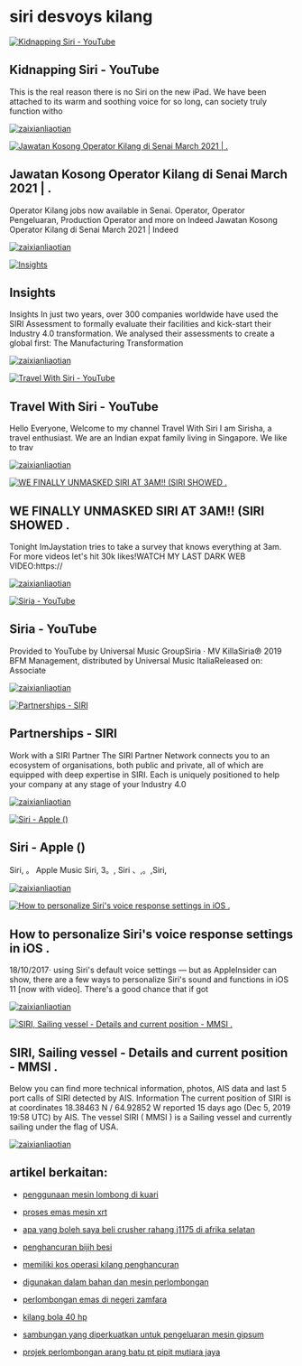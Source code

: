 # siri desvoys kilang
<a href="https://mnn.zoosnet.net/LR/Chatpre.aspx?id=MNN94995150&p=https://topgrinding.com/" target="_blank">![Kidnapping Siri - YouTube](https://github.com/technlg/images/blob/main/5.jpg)</a>
## Kidnapping Siri - YouTube
This is the real reason there is no Siri on the new iPad. We have been attached to its warm and soothing voice for so long, can society truly function witho
<a href="https://mnn.zoosnet.net/LR/Chatpre.aspx?id=MNN94995150&p=https://topgrinding.com/" target="_blank"><img src="https://github.com/technlg/images/raw/main/chat11.jpg" alt="zaixianliaotian"/></a><a href="//whatsapp.shibangsoft.com/WhatsApp.php" ><img src="https://github.com/technlg/images/raw/main/chat11.png" alt=""></a>
<a href="https://mnn.zoosnet.net/LR/Chatpre.aspx?id=MNN94995150&p=https://topgrinding.com/" target="_blank">![Jawatan Kosong Operator Kilang di Senai March 2021 | .](https://github.com/technlg/images/blob/main/43.jpg)</a>
## Jawatan Kosong Operator Kilang di Senai March 2021 | .
Operator Kilang jobs now available in Senai. Operator, Operator Pengeluaran, Production Operator and more on Indeed Jawatan Kosong Operator Kilang di Senai March 2021 | Indeed
<a href="https://mnn.zoosnet.net/LR/Chatpre.aspx?id=MNN94995150&p=https://topgrinding.com/" target="_blank"><img src="https://github.com/technlg/images/raw/main/chat11.jpg" alt="zaixianliaotian"/></a><a href="//whatsapp.shibangsoft.com/WhatsApp.php" ><img src="https://github.com/technlg/images/raw/main/chat11.png" alt=""></a>
<a href="https://mnn.zoosnet.net/LR/Chatpre.aspx?id=MNN94995150&p=https://topgrinding.com/" target="_blank">![Insights](https://github.com/technlg/images/blob/main/12.jpg)</a>
## Insights
Insights In just two years, over 300 companies worldwide have used the SIRI Assessment to formally evaluate their facilities and kick-start their Industry 4.0 transformation. We analysed their assessments to create a global first: The Manufacturing Transformation
<a href="https://mnn.zoosnet.net/LR/Chatpre.aspx?id=MNN94995150&p=https://topgrinding.com/" target="_blank"><img src="https://github.com/technlg/images/raw/main/chat11.jpg" alt="zaixianliaotian"/></a><a href="//whatsapp.shibangsoft.com/WhatsApp.php" ><img src="https://github.com/technlg/images/raw/main/chat11.png" alt=""></a>
<a href="https://mnn.zoosnet.net/LR/Chatpre.aspx?id=MNN94995150&p=https://topgrinding.com/" target="_blank">![Travel With Siri - YouTube](https://github.com/technlg/images/blob/main/43.jpg)</a>
## Travel With Siri - YouTube
Hello Everyone, Welcome to my channel Travel With Siri I am Sirisha, a travel enthusiast. We are an Indian expat family living in Singapore. We like to trav
<a href="https://mnn.zoosnet.net/LR/Chatpre.aspx?id=MNN94995150&p=https://topgrinding.com/" target="_blank"><img src="https://github.com/technlg/images/raw/main/chat11.jpg" alt="zaixianliaotian"/></a><a href="//whatsapp.shibangsoft.com/WhatsApp.php" ><img src="https://github.com/technlg/images/raw/main/chat11.png" alt=""></a>
<a href="https://mnn.zoosnet.net/LR/Chatpre.aspx?id=MNN94995150&p=https://topgrinding.com/" target="_blank">![WE FINALLY UNMASKED SIRI AT 3AM!! (SIRI SHOWED .](https://github.com/technlg/images/blob/main/46.jpg)</a>
## WE FINALLY UNMASKED SIRI AT 3AM!! (SIRI SHOWED .
Tonight ImJaystation tries to take a survey that knows everything at 3am. For more videos let's hit 30k likes!WATCH MY LAST DARK WEB VIDEO:https://
<a href="https://mnn.zoosnet.net/LR/Chatpre.aspx?id=MNN94995150&p=https://topgrinding.com/" target="_blank"><img src="https://github.com/technlg/images/raw/main/chat11.jpg" alt="zaixianliaotian"/></a><a href="//whatsapp.shibangsoft.com/WhatsApp.php" ><img src="https://github.com/technlg/images/raw/main/chat11.png" alt=""></a>
<a href="https://mnn.zoosnet.net/LR/Chatpre.aspx?id=MNN94995150&p=https://topgrinding.com/" target="_blank">![Siria - YouTube](https://github.com/technlg/images/blob/main/17.jpg)</a>
## Siria - YouTube
Provided to YouTube by Universal Music GroupSiria · MV KillaSiria℗ 2019 BFM Management, distributed by Universal Music ItaliaReleased on: Associate
<a href="https://mnn.zoosnet.net/LR/Chatpre.aspx?id=MNN94995150&p=https://topgrinding.com/" target="_blank"><img src="https://github.com/technlg/images/raw/main/chat11.jpg" alt="zaixianliaotian"/></a><a href="//whatsapp.shibangsoft.com/WhatsApp.php" ><img src="https://github.com/technlg/images/raw/main/chat11.png" alt=""></a>
<a href="https://mnn.zoosnet.net/LR/Chatpre.aspx?id=MNN94995150&p=https://topgrinding.com/" target="_blank">![Partnerships - SIRI](https://github.com/technlg/images/blob/main/49.jpg)</a>
## Partnerships - SIRI
Work with a SIRI Partner The SIRI Partner Network connects you to an ecosystem of organisations, both public and private, all of which are equipped with deep expertise in SIRI. Each is uniquely positioned to help your company at any stage of your Industry 4.0
<a href="https://mnn.zoosnet.net/LR/Chatpre.aspx?id=MNN94995150&p=https://topgrinding.com/" target="_blank"><img src="https://github.com/technlg/images/raw/main/chat11.jpg" alt="zaixianliaotian"/></a><a href="//whatsapp.shibangsoft.com/WhatsApp.php" ><img src="https://github.com/technlg/images/raw/main/chat11.png" alt=""></a>
<a href="https://mnn.zoosnet.net/LR/Chatpre.aspx?id=MNN94995150&p=https://topgrinding.com/" target="_blank">![Siri - Apple ()](https://github.com/technlg/images/blob/main/49.jpg)</a>
## Siri - Apple ()
 Siri, 。 Apple Music Siri, 3。, Siri 、,。,Siri, 
<a href="https://mnn.zoosnet.net/LR/Chatpre.aspx?id=MNN94995150&p=https://topgrinding.com/" target="_blank"><img src="https://github.com/technlg/images/raw/main/chat11.jpg" alt="zaixianliaotian"/></a><a href="//whatsapp.shibangsoft.com/WhatsApp.php" ><img src="https://github.com/technlg/images/raw/main/chat11.png" alt=""></a>
<a href="https://mnn.zoosnet.net/LR/Chatpre.aspx?id=MNN94995150&p=https://topgrinding.com/" target="_blank">![How to personalize Siri's voice response settings in iOS .](https://github.com/technlg/images/blob/main/60.jpg)</a>
## How to personalize Siri's voice response settings in iOS .
18/10/2017· using Siri's default voice settings — but as AppleInsider can show, there are a few ways to personalize Siri's sound and functions in iOS 11 [now with video]. There's a good chance that if got 
<a href="https://mnn.zoosnet.net/LR/Chatpre.aspx?id=MNN94995150&p=https://topgrinding.com/" target="_blank"><img src="https://github.com/technlg/images/raw/main/chat11.jpg" alt="zaixianliaotian"/></a><a href="//whatsapp.shibangsoft.com/WhatsApp.php" ><img src="https://github.com/technlg/images/raw/main/chat11.png" alt=""></a>
<a href="https://mnn.zoosnet.net/LR/Chatpre.aspx?id=MNN94995150&p=https://topgrinding.com/" target="_blank">![SIRI, Sailing vessel - Details and current position - MMSI .](https://github.com/technlg/images/blob/main/50.jpg)</a>
## SIRI, Sailing vessel - Details and current position - MMSI .
Below you can find more technical information, photos, AIS data and last 5 port calls of SIRI detected by AIS. Information The current position of SIRI is at coordinates 18.38463 N / 64.92852 W reported 15 days ago (Dec 5, 2019 19:58 UTC) by AIS. The vessel SIRI ( MMSI ) is a Sailing vessel and currently sailing under the flag of USA.
<a href="https://mnn.zoosnet.net/LR/Chatpre.aspx?id=MNN94995150&p=https://topgrinding.com/" target="_blank"><img src="https://github.com/technlg/images/raw/main/chat11.jpg" alt="zaixianliaotian"/></a><a href="//whatsapp.shibangsoft.com/WhatsApp.php" ><img src="https://github.com/technlg/images/raw/main/chat11.png" alt=""></a>
## artikel berkaitan:
* [penggunaan mesin lombong di kuari](penggunaan%20mesin%20lombong%20di%20kuari.md)
* [proses emas mesin xrt](proses%20emas%20mesin%20xrt.md)
* [apa yang boleh saya beli crusher rahang j1175 di afrika selatan](apa%20yang%20boleh%20saya%20beli%20crusher%20rahang%20j1175%20di%20afrika%20selatan.md)
* [penghancuran bijih besi](penghancuran%20bijih%20besi.md)
* [memiliki kos operasi kilang penghancuran](memiliki%20kos%20operasi%20kilang%20penghancuran.md)
* [digunakan dalam bahan dan mesin perlombongan](digunakan%20dalam%20bahan%20dan%20mesin%20perlombongan.md)
* [perlombongan emas di negeri zamfara](perlombongan%20emas%20di%20negeri%20zamfara.md)
* [kilang bola 40 hp](kilang%20bola%2040%20hp.md)
* [sambungan yang diperkuatkan untuk pengeluaran mesin gipsum](sambungan%20yang%20diperkuatkan%20untuk%20pengeluaran%20mesin%20gipsum.md)
* [projek perlombongan arang batu pt pipit mutiara jaya](projek%20perlombongan%20arang%20batu%20pt%20pipit%20mutiara%20jaya.md)
